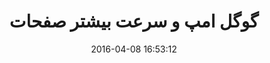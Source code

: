 ---
layout: post
title: "گوگل امپ و سرعت بیشتر صفحات"
date: 2016-04-08 16:53:12
section: article
link: "http://navid.kashani.ir/927/google-amp/"
user: "نوید کاشانی"
user_link: "http://navid.kashani.ir/"
---
